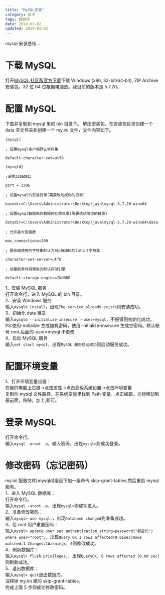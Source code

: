 ```yaml
---
title: "MySQL安装"
category: 技术
tags: 数据库
date: 2018-01-02
updated: 2018-01-02
---
```


mysql 安装总结...

<!-- more -->

# 下载 MySQL

打开[MySQL 社区版官方下载](https://dev.mysql.com/downloads/mysql/)下载 Windows (x86, 32-bit/64-bit), ZIP Archive 安装包。32 位 64 位根据电脑选。我目前的版本是 5.7.20。

# 配置 MySQL

下载并复制到 mysql 里的 bin 目录下。
解压安装包，在安装包目录创建一个 data 空文件夹和创建一个 my.ini 文件，文件内容如下。

```
[mysql]

; 设置mysql客户端默认字符集

default-character-set=utf8

[mysqld]

;设置3306端口

port = 3306

; 设置mysql的安装目录(需要改动成你的目录)

basedir=C:\Users\Administrator\Desktop\java\mysql-5.7.20-winx64

; 设置mysql数据库的数据的存放目录(需要改动成你的目录)

datadir=C:\Users\Administrator\Desktop\java\mysql-5.7.20-winx64\data

; 允许最大连接数

max_connections=200

; 服务端使用的字符集默认为8比特编码的latin1字符集

character-set-server=utf8

; 创建新表时将使用的默认存储引擎

default-storage-engine=INNODB
```

1、安装 MySQL 服务  
打开命令行，进入 MySQL 的 bin 目录。  
2、安装 Windows 服务  
输入`mysqld install`，出现`The service already exists`则安装成功。  
3、初始化 data 目录  
输入`mysqld --initialize-insecure --user=mysql`，不报错则初始化成功。  
PS:使用-initialize 生成随机密码，使用-initialize-insecure 生成空密码。默认帐号 root,后面的-user=mysql 不更改  
4、启动 MySQL 服务  
输入`net start mysql`，出现`MySQL 服务启动成功`则启动服务成功。

# 配置环境变量

1、打开环境变量设置：  
在我的电脑上右键->点击属性->点击高级系统设置->点击环境变量  
复制你 mysql 文件路径，在系统变量里找到 Path 变量，点击编辑，光标移动到最前面，粘贴，加上;即可。

# 登录 MySQL

打开命令行。  
输入`mysql -uroot -p`，输入密码，出现`mysql>`则成功登录。

# 修改密码（忘记密码）

my.ini 配置文件[mysqld]条目下加一条命令 skip-grant-tables,然后重启 mysql 服务。  
1、进入 MySQL 数据库：  
打开命令行。  
输入`mysql -uroot -p`，出现`mysql>`则成功进入。  
2、准备修改密码：  
输入`mysql> use mysql;`，出现`Database changed`则准备成功。  
3、给 root 用户重置密码：  
输入`mysql> update user set authentication_string=password("新密码") where user="root";`，出现`Query OK,1 rows affected(0.01sec)Rows matched:1 Changed:1Warnings: 0`则修改成功。  
4、刷新数据库：  
输入`mysql> flush privileges;`，出现`QueryOK, 0 rows affected (0.00 sec)`则刷新成功。  
5、退出数据库：  
输入`mysql> quit`退出数据库。  
注释掉 my.ini 里的 skip-grant-tables。  
完成上面 5 步则成功修改密码。
